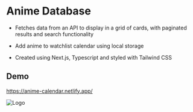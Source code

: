 
# Anime Database

- Fetches data from an API to display in a grid of cards, with paginated results and search functionality

- Add anime to watchlist calendar using local storage

- Created using Next.js, Typescript and styled with Tailwind CSS


## Demo

https://anime-calendar.netlify.app/


![Logo](https://i.imgur.com/C1vyB0a.png)



